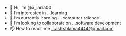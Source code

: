 - 👋 Hi, I’m @a_lama00
- 👀 I’m interested in ...learning
- 🌱 I’m currently learning ... computer science
- 💞️ I’m looking to collaborate on ...software development
- 📫 How to reach me ...ashishlama4444@gmail.com

<!---
onenonlyfreak/onenonlyfreak is a ✨ special ✨ repository because its `README.md` (this file) appears on your GitHub profile.
You can click the Preview link to take a look at your changes.
--->
